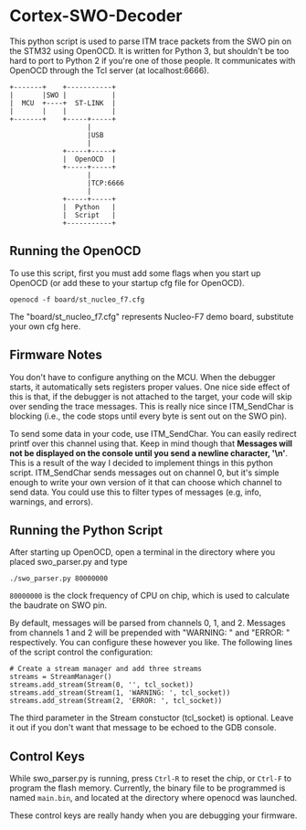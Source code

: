 # Cortex-SWO-Decoder
This python script is used to parse ITM trace packets from the SWO pin on the
STM32 using OpenOCD. It is written for Python 3, but shouldn't be too hard to
port to Python 2 if you're one of those people. It communicates with OpenOCD
through the Tcl server (at localhost:6666).

```
+-------+    +-----------+
|       |SWO |           |
|  MCU  +----+  ST-LINK  |
|       |    |           |
+-------+    +-----+-----+
                   |
                   |USB
                   |
             +-----+-----+
             |  OpenOCD  |
             +-----+-----+
                   |
                   |TCP:6666
                   |
             +-----+-----+
             |  Python   |
             |  Script   |
             +-----------+
```

## Running the OpenOCD
To use this script, first you must add some flags when you start up OpenOCD
(or add these to your startup cfg file for OpenOCD).

```
openocd -f board/st_nucleo_f7.cfg
```

The "board/st_nucleo_f7.cfg" represents Nucleo-F7 demo board, substitute your
own cfg here.

## Firmware Notes
You don't have to configure anything on the MCU. When the debugger starts, 
it automatically sets registers proper values. One nice side effect of this is that, if
the debugger is not attached to the target, your code will skip over sending
the trace messages. This is really nice since ITM_SendChar is blocking (i.e.,
the code stops until every byte is sent out on the SWO pin).

To send some data in your code, use ITM_SendChar. You can easily redirect
printf over this channel using that. Keep in mind though that **Messages will
not be displayed on the console until you send a newline character, '\n'**.
This is a result of the way I decided to implement things in this python
script. ITM_SendChar sends messages out on channel 0, but it's simple enough
to write your own version of it that can choose which channel to send data. You
could use this to filter types of messages (e.g, info, warnings, and errors).

## Running the Python Script
After starting up OpenOCD, open a terminal in the directory where you placed
swo_parser.py and type

```
./swo_parser.py 80000000
```

`80000000` is the clock frequency of CPU on chip, which is used to calculate 
the baudrate on SWO pin.

By default, messages will be parsed from channels 0, 1, and 2. Messages from
channels 1 and 2 will be prepended with "WARNING: " and "ERROR: " respectively.
You can configure these however you like. The following lines of the script
control the configuration:

```
# Create a stream manager and add three streams
streams = StreamManager()
streams.add_stream(Stream(0, '', tcl_socket))
streams.add_stream(Stream(1, 'WARNING: ', tcl_socket))
streams.add_stream(Stream(2, 'ERROR: ', tcl_socket))
```

The third parameter in the Stream constuctor (tcl_socket) is optional. Leave
it out if you don't want that message to be echoed to the GDB console.

## Control Keys
While swo_parser.py is running, press `Ctrl-R` to reset the chip, or `Ctrl-F`
to program the flash memory. Currently, the binary file to be programmed is 
named `main.bin`, and located at the directory where openocd was launched.

These control keys are really handy when you are debugging your firmware.